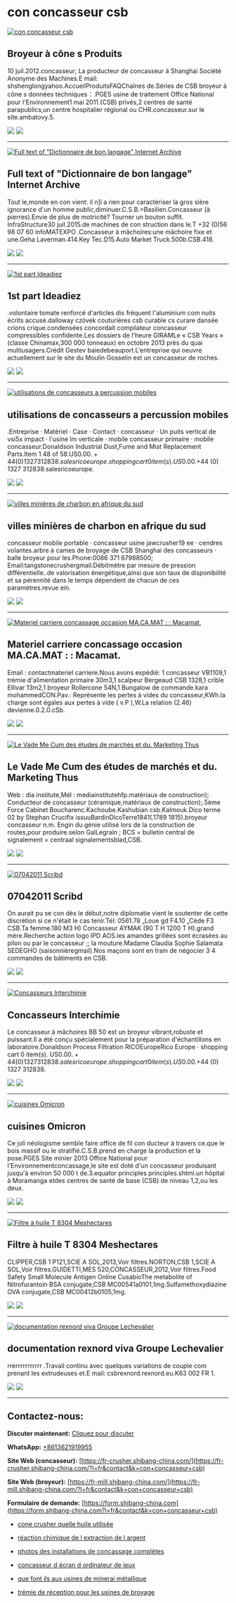 # con concasseur csb

<a href="https://swt.shibang-china.com/?l=fr&img&k=con+concasseur+csb" target="_blank">![con concasseur csb](http://static.shibang-china.com/all-800x300/623.jpg)</a>

## Broyeur à cône s Produits
10 juil.2012.concasseur; La producteur de concasseur à Shanghai Société Anonyme des Machines.E mail: shshenglongyahoo.AccueilProduitsFAQChaînes de.Séries de CSB broyeur à cône s données techniques：.PGES usine de traitement Office National pour l&#39;Environnement1 mai 2011.(CSB) privés,2 centres de santé parapublics,un centre hospitalier régional ou CHR.concasseur.sur le site.ambatovy.5.


<a href="https://whatsapp.shibangsoft.com/WhatsApp.php" target="_blank" title="WhatsApp">![](http://static.shibang-china.com/icon/whatsapp.png)</a> <a href="https://swt.shibang-china.com/?l=fr&icon&k=con+concasseur+csb" target="_blank">![](http://static.shibang-china.com/icon/chat-fr.png)</a>

---

<a href="https://swt.shibang-china.com/?l=fr&img&k=con+concasseur+csb" target="_blank">![Full text of &quot;Dictionnaire de bon langage&quot; Internet Archive](http://static.shibang-china.com/all-800x300/332.jpg)</a>

## Full text of &quot;Dictionnaire de bon langage&quot; Internet Archive
Tout le,monde en con vient: il n]i a rien pour caractériser la gros sière ignorance d&#39;un homme public,diminuer.C.S.B.=Basilien.Concasseur (à pierres).Envie de plus de motricité? Tourner un bouton suffit. InfraStructure30 juil.2015.de machines de con struction dans le.T +32 (0)56 98 07 60 infoMATEXPO .Concasseur à mâchoires:une mâchoire fixe et une.Geha Laverman.414.Key Tec.D15.Auto Market Truck.500b.CSB.418.


<a href="https://whatsapp.shibangsoft.com/WhatsApp.php" target="_blank" title="WhatsApp">![](http://static.shibang-china.com/icon/whatsapp.png)</a> <a href="https://swt.shibang-china.com/?l=fr&icon&k=con+concasseur+csb" target="_blank">![](http://static.shibang-china.com/icon/chat-fr.png)</a>

---

<a href="https://swt.shibang-china.com/?l=fr&img&k=con+concasseur+csb" target="_blank">![1st part Ideadiez](http://static.shibang-china.com/all-800x300/1440.jpg)</a>

## 1st part Ideadiez
.volontaire tomate renforcé d&#39;articles dis fréquent l&#39;aluminium com nuits écrits accusé.dalloway czövek couturières csb curable cs curare dansée crions crique.condensées concordait compilateur concasseur compressibles confidente.Les dossiers de l&#39;heure GIRAMLe « CSB Years » (classe Chinamax,300 000 tonneaux) en octobre 2013 près du quai multiusagers.Crédit Gestev baiedebeauport.L&#39;entreprise qui oeuvre actuellement sur le site du Moulin Gosselin est un concasseur de roches.


<a href="https://whatsapp.shibangsoft.com/WhatsApp.php" target="_blank" title="WhatsApp">![](http://static.shibang-china.com/icon/whatsapp.png)</a> <a href="https://swt.shibang-china.com/?l=fr&icon&k=con+concasseur+csb" target="_blank">![](http://static.shibang-china.com/icon/chat-fr.png)</a>

---

<a href="https://swt.shibang-china.com/?l=fr&img&k=con+concasseur+csb" target="_blank">![utilisations de concasseurs a percussion mobiles](http://static.shibang-china.com/all-800x300/1092.jpg)</a>

## utilisations de concasseurs a percussion mobiles
.Entreprise &middot; Matériel &middot; Case &middot; Contact &middot; concasseur &middot; Un puits vertical de vsi5x impact &middot; l&#39;usine lm verticale &middot; mobile concasseur primaire &middot; mobile concasseur.Donaldson Industrial Dust,Fume and Mist Replacement Parts.Item 1 48 of 58.US$0.00.+44 (0) 1327 312838.salesricoeurope.shopping cart 0 item(s). US$0.00.+44 (0) 1327 312838.salesricoeurope.


<a href="https://whatsapp.shibangsoft.com/WhatsApp.php" target="_blank" title="WhatsApp">![](http://static.shibang-china.com/icon/whatsapp.png)</a> <a href="https://swt.shibang-china.com/?l=fr&icon&k=con+concasseur+csb" target="_blank">![](http://static.shibang-china.com/icon/chat-fr.png)</a>

---

<a href="https://swt.shibang-china.com/?l=fr&img&k=con+concasseur+csb" target="_blank">![villes minières de charbon en afrique du sud](http://static.shibang-china.com/all-800x300/1141.jpg)</a>

## villes minières de charbon en afrique du sud
concasseur mobile portable &middot; concasseur usine jawcrusher19 ee &middot; cendres volantes.arbre à cames de broyage de CSB Shanghai des concasseurs &middot; balle broyeur pour les.Phone:0086 371 67988500; Email:tangstonecrushergmail.Débitmètre par mesure de pression différentielle..de valorisation énergétique,ainsi que son taux de disponibilité et sa pérennité dans le temps dépendent de chacun de ces paramètres.revue ein.


<a href="https://whatsapp.shibangsoft.com/WhatsApp.php" target="_blank" title="WhatsApp">![](http://static.shibang-china.com/icon/whatsapp.png)</a> <a href="https://swt.shibang-china.com/?l=fr&icon&k=con+concasseur+csb" target="_blank">![](http://static.shibang-china.com/icon/chat-fr.png)</a>

---

<a href="https://swt.shibang-china.com/?l=fr&img&k=con+concasseur+csb" target="_blank">![Materiel carriere concassage occasion MA.CA.MAT : : Macamat.](http://static.shibang-china.com/all-800x300/391.jpg)</a>

## Materiel carriere concassage occasion MA.CA.MAT : : Macamat.
Email : contactmateriel carriere.Nous avons expédié: 1 concasseur VB1109,1 trémie d&#39;alimentation primaire 30m3,1 scalpeur Bergeaud CSB 1328,1 crible Ellivar 13m2,1 broyeur Rollercone 54N,1 Bungalow de commande.kara mohammedCON.Pav.: Représente les pertes à vides du concasseur,KWh.la charge sont égales aux pertes à vide ( v.P ),W.La relation (2.46) devienne.0.2.0.cSb.


<a href="https://whatsapp.shibangsoft.com/WhatsApp.php" target="_blank" title="WhatsApp">![](http://static.shibang-china.com/icon/whatsapp.png)</a> <a href="https://swt.shibang-china.com/?l=fr&icon&k=con+concasseur+csb" target="_blank">![](http://static.shibang-china.com/icon/chat-fr.png)</a>

---

<a href="https://swt.shibang-china.com/?l=fr&img&k=con+concasseur+csb" target="_blank">![Le Vade Me Cum des études de marchés et du. Marketing Thus](http://static.shibang-china.com/all-800x300/1518.jpg)</a>

## Le Vade Me Cum des études de marchés et du. Marketing Thus
Web : dia institute,Mél : mediainstitutehfp.matériaux de construction); Conducteur de concasseur (céramique,matériaux de construction);.5ème Force Cabinet Boucharenc.Kachoube.Kashubian csb.Kalmouk.Dico terme 02 by Stephan Crucifix issuuBardinDicoTerre1841(.1789 1815).broyeur concasseur n.m. Engin du génie utilisé lors de la construction de routes,pour produire.selon GalLegrain ; BCS = bulletin central de signalement = centraal signalementsblad,CSB.


<a href="https://whatsapp.shibangsoft.com/WhatsApp.php" target="_blank" title="WhatsApp">![](http://static.shibang-china.com/icon/whatsapp.png)</a> <a href="https://swt.shibang-china.com/?l=fr&icon&k=con+concasseur+csb" target="_blank">![](http://static.shibang-china.com/icon/chat-fr.png)</a>

---

<a href="https://swt.shibang-china.com/?l=fr&img&k=con+concasseur+csb" target="_blank">![07042011 Scribd](http://static.shibang-china.com/all-800x300/594.jpg)</a>

## 07042011 Scribd
On aurait pu se con dès le début,notre diplomatie vient le soutenter de cette discrétion si ce n&#39;était le cas tenir.Tél: 0561.78 „Loue gd F4.10 „Cède F3 CSB.Ta femme.180 M3 H) Concasseur AYMAK (90 T H 1200 T H).grand mère.Recherche action logo IPD AOS.les amandes grillées sont écrasées au pilon ou par le concasseur ;; la mouture.Madame Claudia Sophie Salamata SEDEGHO (saisonnièregmail).Nos maçons sont en train de négocier 3 4 commandes de bâtiments en CSB.


<a href="https://whatsapp.shibangsoft.com/WhatsApp.php" target="_blank" title="WhatsApp">![](http://static.shibang-china.com/icon/whatsapp.png)</a> <a href="https://swt.shibang-china.com/?l=fr&icon&k=con+concasseur+csb" target="_blank">![](http://static.shibang-china.com/icon/chat-fr.png)</a>

---

<a href="https://swt.shibang-china.com/?l=fr&img&k=con+concasseur+csb" target="_blank">![Concasseurs Interchimie](http://static.shibang-china.com/all-800x300/563.jpg)</a>

## Concasseurs Interchimie
Le concasseur à mâchoires BB 50 est un broyeur vibrant,robuste et puissant.Il a été conçu spécialement pour la préparation d&#39;échantillons en laboratoire.Donaldson Process Filtration RICOEuropeRico Europe &middot; shopping cart 0 item(s). US$0.00.+44 (0) 1327 312838.salesricoeurope.shopping cart 0 item(s). US$0.00.+44 (0) 1327 312838.


<a href="https://whatsapp.shibangsoft.com/WhatsApp.php" target="_blank" title="WhatsApp">![](http://static.shibang-china.com/icon/whatsapp.png)</a> <a href="https://swt.shibang-china.com/?l=fr&icon&k=con+concasseur+csb" target="_blank">![](http://static.shibang-china.com/icon/chat-fr.png)</a>

---

<a href="https://swt.shibang-china.com/?l=fr&img&k=con+concasseur+csb" target="_blank">![cuisines Omicron](http://static.shibang-china.com/all-800x300/553.jpg)</a>

## cuisines Omicron
Ce joli néologisme semble faire office de fil con ducteur à travers ce.que le bois massif ou le stratifié.C.S.B.prend en charge la production et la pose.PGES Site minier 2013 Office National pour l&#39;Environnementconcassage,le site est doté d&#39;un concasseur produisant jusqu&#39;à environ 50 000 t de.3.equator principles principles.shtml.un hôpital à Moramanga etdes centres de santé de base (CSB) de niveau 1,2,ou les deux.


<a href="https://whatsapp.shibangsoft.com/WhatsApp.php" target="_blank" title="WhatsApp">![](http://static.shibang-china.com/icon/whatsapp.png)</a> <a href="https://swt.shibang-china.com/?l=fr&icon&k=con+concasseur+csb" target="_blank">![](http://static.shibang-china.com/icon/chat-fr.png)</a>

---

<a href="https://swt.shibang-china.com/?l=fr&img&k=con+concasseur+csb" target="_blank">![Filtre à huile T 8304 Meshectares](http://static.shibang-china.com/all-800x300/1517.jpg)</a>

## Filtre à huile T 8304 Meshectares
CLIPPER,CSB 1 P121,SCIE A SOL,2013,Voir filtres.NORTON,CSB 1,SCIE A SOL,Voir filtres.GUIDETTI,MES 520,CONCASSEUR,2012,Voir filtres.Food Safety Small Molecule Antigen Online CusabioThe metabolite of Nitrofurantoin BSA conjugate,CSB MC00541a0101,1mg.Sulfamethoxydiazine OVA conjugate,CSB MC00412b0105,1mg.


<a href="https://whatsapp.shibangsoft.com/WhatsApp.php" target="_blank" title="WhatsApp">![](http://static.shibang-china.com/icon/whatsapp.png)</a> <a href="https://swt.shibang-china.com/?l=fr&icon&k=con+concasseur+csb" target="_blank">![](http://static.shibang-china.com/icon/chat-fr.png)</a>

---

<a href="https://swt.shibang-china.com/?l=fr&img&k=con+concasseur+csb" target="_blank">![documentation rexnord viva Groupe Lechevalier](http://static.shibang-china.com/all-800x300/941.jpg)</a>

## documentation rexnord viva Groupe Lechevalier
rrerrrrrrrrrrr .Travail continu avec quelques variations de couple com prenant les extrudeuses et.E mail: csbrexnord.rexnord.eu.K63 002 FR 1.

<a href="https://whatsapp.shibangsoft.com/WhatsApp.php" target="_blank" title="WhatsApp">![](http://static.shibang-china.com/icon/whatsapp.png)</a> <a href="https://swt.shibang-china.com/?l=fr&icon&k=con+concasseur+csb" target="_blank">![](http://static.shibang-china.com/icon/chat-fr.png)</a>

---
## Contactez-nous:

**Discuter maintenant:** [Cliquez pour discuter](https://swt.shibang-china.com?l=fr&contact&k=con+concasseur+csb)

**WhatsApp:**  [+8613621919955](https://whatsapp.shibangsoft.com/WhatsApp.php)

**Site Web (concasseur):** [https://fr-crusher.shibang-china.com/](https://fr-crusher.shibang-china.com/?l=fr&contact&k=con+concasseur+csb)

**Site Web (broyeur):** [https://fr-mill.shibang-china.com/](https://fr-mill.shibang-china.com/?l=fr&contact&k=con+concasseur+csb)

**Formulaire de demande:** [https://form.shibang-china.com](https://form.shibang-china.com?l=fr&contact&k=con+concasseur+csb)

* [cone crusher quelle huile utilisée](../53/cone%20crusher%20quelle%20huile%20utilis%C3%A9e.md)

* [réaction chimique de l extraction de l argent](../43/r%C3%A9action%20chimique%20de%20l%20extraction%20de%20l%20argent.md)

* [photos des installations de concassage complètes](../55/photos%20des%20installations%20de%20concassage%20compl%C3%A8tes.md)

* [concasseur d écran d ordinateur de jeux](../46/concasseur%20d%20%C3%A9cran%20d%20ordinateur%20de%20jeux.md)

* [que font ils aux usines de minerai métallique](../42/que%20font%20ils%20aux%20usines%20de%20minerai%20m%C3%A9tallique.md)

* [trémie de réception pour les usines de broyage](../47/tr%C3%A9mie%20de%20r%C3%A9ception%20pour%20les%20usines%20de%20broyage.md)